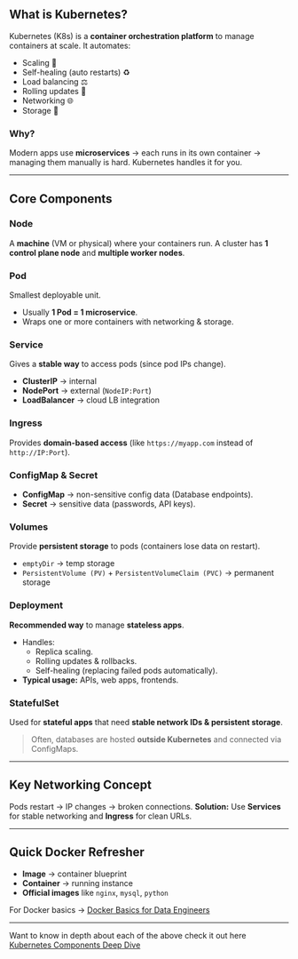 ## What is Kubernetes?

Kubernetes (K8s) is a **container orchestration platform** to manage containers at scale.
It automates:

* Scaling 🔄
* Self-healing (auto restarts) ♻️
* Load balancing ⚖️
* Rolling updates 🚀
* Networking 🌐
* Storage 💾

### **Why?**
Modern apps use **microservices** → each runs in its own container → managing them manually is hard. Kubernetes handles it for you.

---

## Core Components

### Node

A **machine** (VM or physical) where your containers run.
A cluster has **1 control plane node** and **multiple worker nodes**.

### Pod

Smallest deployable unit.

* Usually **1 Pod = 1 microservice**.
* Wraps one or more containers with networking & storage.

### Service

Gives a **stable way** to access pods (since pod IPs change).

* **ClusterIP** → internal
* **NodePort** → external (`NodeIP:Port`)
* **LoadBalancer** → cloud LB integration

### Ingress

Provides **domain-based access** (like `https://myapp.com` instead of `http://IP:Port`).

### ConfigMap & Secret

* **ConfigMap** → non-sensitive config data (Database endpoints).
* **Secret** → sensitive data (passwords, API keys).

### Volumes

Provide **persistent storage** to pods (containers lose data on restart).

* `emptyDir` → temp storage
* `PersistentVolume (PV)` + `PersistentVolumeClaim (PVC)` → permanent storage

### Deployment

**Recommended way** to manage **stateless apps**.
- Handles:
    - Replica scaling.
    - Rolling updates & rollbacks.
    - Self-healing (replacing failed pods automatically).
- **Typical usage:** APIs, web apps, frontends.

### StatefulSet

Used for **stateful apps** that need **stable network IDs & persistent storage**.

> Often, databases are hosted **outside Kubernetes** and connected via ConfigMaps.

---

## Key Networking Concept

Pods restart → IP changes → broken connections.
**Solution:** Use **Services** for stable networking and **Ingress** for clean URLs.

---

## Quick Docker Refresher

* **Image** → container blueprint
* **Container** → running instance
* **Official images** like `nginx`, `mysql`, `python`

For Docker basics → [Docker Basics for Data Engineers](https://github.com/mohhddhassan/Docker-Basics-for-Data-Engineers)

---

Want to know in depth about each of the above check it out here [Kubernetes Components Deep Dive](https://github.com/mohhddhassan/kubernetes-the-easy-way/blob/main/02-k8s-basics/k8s-core-deep-dive.md)